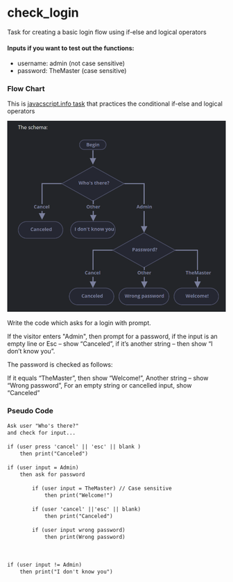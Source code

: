 # check_login
Task for creating a basic login flow using if-else and logical operators

#### Inputs if you want to test out the functions:
- username: admin (not case sensitive)
- password: TheMaster (case sensitive)
### Flow Chart

This is [javacscript.info task](https://javascript.info/task/check-login) that practices
the conditional if-else and logical operators

![Flowchart image of the login](./schema.png)

Write the code which asks for a login with prompt.

If the visitor enters "Admin", then prompt for a password, if the input is an empty line or Esc – show “Canceled”, if it’s another string – then show “I don’t know you”.

The password is checked as follows:

If it equals “TheMaster”, then show “Welcome!”,
Another string – show “Wrong password”,
For an empty string or cancelled input, show “Canceled”

 ### Pseudo Code

    Ask user "Who's there?"
    and check for input...

    if (user press 'cancel' || 'esc' || blank )
        then print("Canceled")

    if (user input = Admin)
        then ask for password

            if (user input = TheMaster) // Case sensitive
                then print("Welcome!")
                
            if (user 'cancel' ||'esc' || blank)
                then print("Canceled")
            
            if (user input wrong password)
                then print(Wrong password)

            

    if (user input != Admin)
        then print("I don't know you")

    